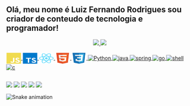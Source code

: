 ## Olá, meu nome é Luiz Fernando Rodrigues sou criador de conteudo de tecnologia e programador!

<div align="center">
  <a href="https://github.com/LuizFernandoDeveloper">
  <img height="180em" src="https://github-readme-stats.vercel.app/api?username=LuizFernandoDeveloper&show_icons=true&theme=dracula&include_all_commits=true&count_private=true"/>
  <img height="180em" src="https://github-readme-stats.vercel.app/api/top-langs/?username=LuizFernandoDeveloper&layout=compact&langs_count=7&theme=dracula"/>
</div>
<div style="display: inline_block"><br>
    <img align="center" alt="Js" height="30" width="40" src="https://raw.githubusercontent.com/devicons/devicon/master/icons/javascript/javascript-plain.svg">
    <img align="center" alt="Ts" height="30" width="40" src="https://raw.githubusercontent.com/devicons/devicon/master/icons/typescript/typescript-plain.svg">
    <img align="center" alt="React" height="30" width="40" src="https://raw.githubusercontent.com/devicons/devicon/master/icons/react/react-original.svg">
    <img align="center" alt="HTML" height="30" width="40" src="https://raw.githubusercontent.com/devicons/devicon/master/icons/html5/html5-original.svg">
    <img align="center" alt="CSS" height="30" width="40" src="https://raw.githubusercontent.com/devicons/devicon/master/icons/css3/css3-original.svg">
    <img align="center" alt="Python" height="30" width="40" src="https://cdn.jsdelivr.net/gh/devicons/devicon/icons/python/python-original-wordmark.svg">
    <img align="center" alt="java" height="30" width="40" src="https://icongr.am/devicon/java-original.svg?size=148&color=currentColor">
    <img align="center" alt="spring" height="30" width="40" src="https://cdn.jsdelivr.net/gh/devicons/devicon/icons/spring/spring-original.svg">
    <img align="center" alt="go" height="30" width="40" src="https://cdn.jsdelivr.net/gh/devicons/devicon/icons/go/go-original.svg">
    <img align="center" alt="shell" height="30" width="40" src="https://cdn.jsdelivr.net/gh/devicons/devicon/icons/bash/bash-plain.svg">
    <img align="center" alt="c" height="30" width="40" src="https://cdn.jsdelivr.net/gh/devicons/devicon/icons/c/c-original.svg">
   

</div>
  
  ##
 
<div> 
  <a href="https://www.instagram.com/luiz_r_andrade/" target="_blank"><img src="https://img.shields.io/badge/-Instagram-%23E4405F?style=for-the-badge&logo=instagram&logoColor=white" target="_blank"></a>
  <a href="https://web.facebook.com/luis.rodriges.9400/" target="_blank"><img src="https://img.shields.io/badge/Facebook-1877F2?style=for-the-badge&logo=facebook&logoColor=white" target="_blank"></a>
  <a href="https://discord.gg/GbrFeuGq" target="_blank"><img src="https://img.shields.io/badge/Discord-7289DA?style=for-the-badge&logo=discord&logoColor=white" target="_blank"></a> 
  <a href = "mailto:luiz.fernando.developer@outlook.com"><img src="https://img.shields.io/badge/-Gmail-%23333?style=for-the-badge&logo=gmail&logoColor=white" target="_blank"></a>
  <a href="https://www.linkedin.com/in/fernando-rodrigues-a4140b239/" target="_blank"><img src="https://img.shields.io/badge/-LinkedIn-%230077B5?style=for-the-badge&logo=linkedin&logoColor=white" target="_blank"></a> 
 
  ![Snake animation](https://github.com/LuizFernandoDeveloper/LuizFernandoDeveloper/blob/output/github-contribution-grid-snake.svg)
 
</div>
